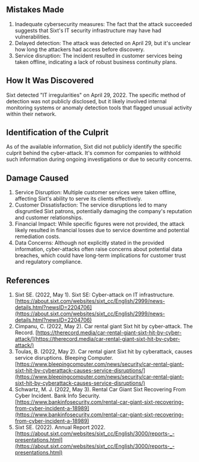 ## Mistakes Made
1. Inadequate cybersecurity measures: The fact that the attack succeeded suggests that Sixt's IT security infrastructure may have had vulnerabilities.
2. Delayed detection: The attack was detected on April 29, but it's unclear how long the attackers had access before discovery.
3. Service disruption: The incident resulted in customer services being taken offline, indicating a lack of robust business continuity plans.

## How It Was Discovered
Sixt detected "IT irregularities" on April 29, 2022. The specific method of detection was not publicly disclosed, but it likely involved internal monitoring systems or anomaly detection tools that flagged unusual activity within their network.

## Identification of the Culprit
As of the available information, Sixt did not publicly identify the specific culprit behind the cyber-attack. It's common for companies to withhold such information during ongoing investigations or due to security concerns.

## Damage Caused
1. Service Disruption: Multiple customer services were taken offline, affecting Sixt's ability to serve its clients effectively.
2. Customer Dissatisfaction: The service disruptions led to many disgruntled Sixt patrons, potentially damaging the company's reputation and customer relationships.
3. Financial Impact: While specific figures were not provided, the attack likely resulted in financial losses due to service downtime and potential remediation costs.
4. Data Concerns: Although not explicitly stated in the provided information, cyber-attacks often raise concerns about potential data breaches, which could have long-term implications for customer trust and regulatory compliance.

## References
1. Sixt SE. (2022, May 1). Sixt SE: Cyber-attack on IT infrastructure. [https://about.sixt.com/websites/sixt_cc/English/2999/news-details.html?newsID=2204706](https://about.sixt.com/websites/sixt_cc/English/2999/news-details.html?newsID=2204706)
2. Cimpanu, C. (2022, May 2). Car rental giant Sixt hit by cyber-attack. The Record. [https://therecord.media/car-rental-giant-sixt-hit-by-cyber-attack/](https://therecord.media/car-rental-giant-sixt-hit-by-cyber-attack/)
3. Toulas, B. (2022, May 2). Car rental giant Sixt hit by cyberattack, causes service disruptions. Bleeping Computer. [https://www.bleepingcomputer.com/news/security/car-rental-giant-sixt-hit-by-cyberattack-causes-service-disruptions/](https://www.bleepingcomputer.com/news/security/car-rental-giant-sixt-hit-by-cyberattack-causes-service-disruptions/)
4. Schwartz, M. J. (2022, May 3). Rental Car Giant Sixt Recovering From Cyber Incident. Bank Info Security. [https://www.bankinfosecurity.com/rental-car-giant-sixt-recovering-from-cyber-incident-a-18989](https://www.bankinfosecurity.com/rental-car-giant-sixt-recovering-from-cyber-incident-a-18989)
5. Sixt SE. (2022). Annual Report 2022. [https://about.sixt.com/websites/sixt_cc/English/3000/reports-_-presentations.html](https://about.sixt.com/websites/sixt_cc/English/3000/reports-_-presentations.html)
